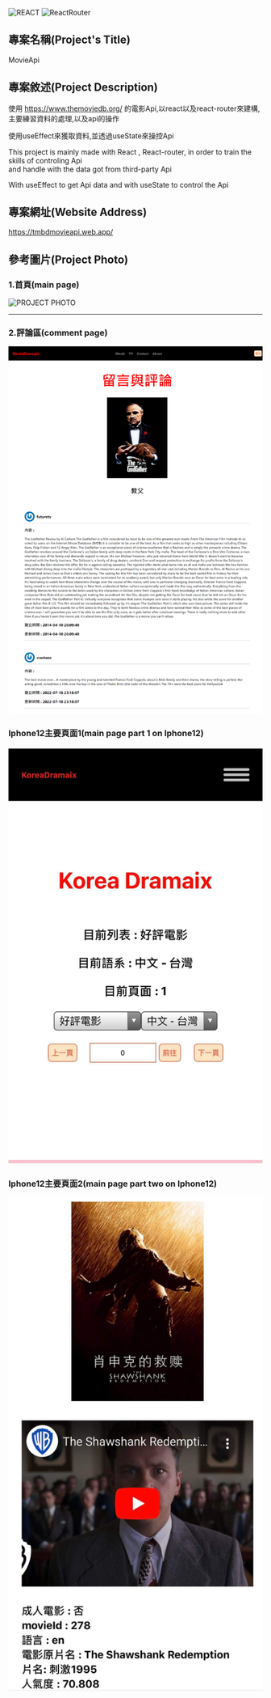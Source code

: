 ![REACT](https://img.shields.io/badge/-React%5E18.0.0-blue)
![ReactRouter](https://img.shields.io/badge/-React--router%5E6.3.0-ff69b4)


## 專案名稱(Project's Title)

MovieApi

## 專案敘述(Project Description)

使用 https://www.themoviedb.org/ 的電影Api,以react以及react-router來建構,主要練習資料的處理,以及api的操作<br/>

使用useEffect來獲取資料,並透過useState來操控Api</br>

This project is mainly made with React , React-router, in order to train the skills of controling Api<br/>  and handle with the data got from third-party Api <br/>

With useEffect to get Api data and with useState to control the Api 

## 專案網址(Website Address)

https://tmbdmovieapi.web.app/

## 參考圖片(Project Photo)


### 1.首頁(main page)

![PROJECT PHOTO](https://github.com/Razieldu/MovieApi/raw/main/projectPhoto/main.png)

---

### 2.評論區(comment page)

![PROJECT PHOTO](https://github.com/Razieldu/MovieApi/raw/main/projectPhoto/comment.png)

### Iphone12主要頁面1(main page part 1 on Iphone12)

![PROJECT PHOTO](https://github.com/Razieldu/MovieApi/raw/main/projectPhoto/mainPhone1.png)

### Iphone12主要頁面2(main page part two on Iphone12)

![PROJECT PHOTO](https://github.com/Razieldu/MovieApi/raw/main/projectPhoto/mainPhone2.png)